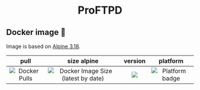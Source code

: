 <h1 align="center">ProFTPD</h1>

## Docker image 🐋

Image is based on [Alpine 3.18](https://hub.docker.com/repository/docker/johann8/proftpd/general).

| pull | size alpine | version | platform |
|:---------------------------------:|:--------------------------------:|:----------------------------------:|:--------------------------------:|
| ![Docker Pulls](https://img.shields.io/docker/pulls/johann8/proftpd?style=flat-square) | ![Docker Image Size (latest by date)](https://img.shields.io/docker/image-size/johann8/proftpd/latest) | [![](https://img.shields.io/docker/v/johann8/proftpd?sort=date)](https://hub.docker.com/r/johann8/proftpd/tags "Version badge")  | ![](https://img.shields.io/badge/platform-amd64-blue "Platform badge") |


